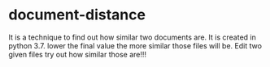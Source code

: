 # document-distance
It is a technique to find out how similar two documents are.
It is created in python 3.7. 
lower the final value the more similar those files will be.
Edit two given files try out how similar those are!!!
